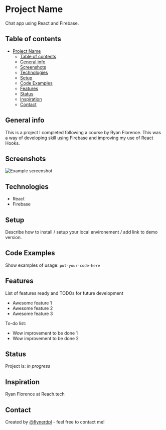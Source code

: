 # Project Name
Chat app using React and Firebase. 

## Table of contents
- [Project Name](#project-name)
  - [Table of contents](#table-of-contents)
  - [General info](#general-info)
  - [Screenshots](#screenshots)
  - [Technologies](#technologies)
  - [Setup](#setup)
  - [Code Examples](#code-examples)
  - [Features](#features)
  - [Status](#status)
  - [Inspiration](#inspiration)
  - [Contact](#contact)

## General info
This is a project I completed following a course by Ryan Florence. This was a way of developing skill using Firebase and improving my use of React Hooks. 

## Screenshots
![Example screenshot](./img/screenshot.png)

## Technologies
* React  
* Firebase

## Setup
Describe how to install / setup your local environement / add link to demo version.

## Code Examples
Show examples of usage:
`put-your-code-here`

## Features
List of features ready and TODOs for future development
* Awesome feature 1
* Awesome feature 2
* Awesome feature 3

To-do list:
* Wow improvement to be done 1
* Wow improvement to be done 2

## Status
Project is: _in progress_

## Inspiration
Ryan Florence at Reach.tech

## Contact
Created by [@flynerdpl](https://www.flynerd.pl/) - feel free to contact me!